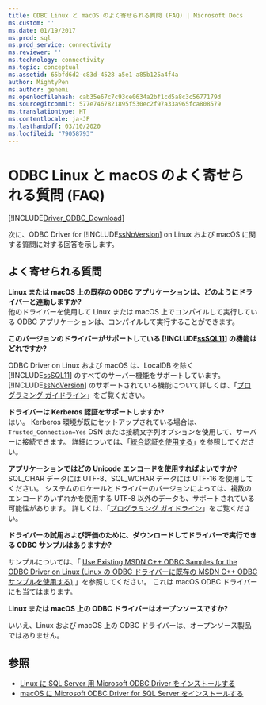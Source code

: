 ```yaml
---
title: ODBC Linux と macOS のよく寄せられる質問 (FAQ) | Microsoft Docs
ms.custom: ''
ms.date: 01/19/2017
ms.prod: sql
ms.prod_service: connectivity
ms.reviewer: ''
ms.technology: connectivity
ms.topic: conceptual
ms.assetid: 65bfd6d2-c83d-4528-a5e1-a85b125a4f4a
author: MightyPen
ms.author: genemi
ms.openlocfilehash: cab35e67c7c93ce0634a2bf1cd5a8c3c5677179d
ms.sourcegitcommit: 577e7467821895f530ec2f97a33a965fca808579
ms.translationtype: HT
ms.contentlocale: ja-JP
ms.lasthandoff: 03/10/2020
ms.locfileid: "79058793"
---
```

# <a name="frequently-asked-questions-faq-for-odbc-linux-and-macos"></a>ODBC Linux と macOS のよく寄せられる質問 (FAQ)
[!INCLUDE[Driver_ODBC_Download](../../../includes/driver_odbc_download.md)]

次に、ODBC Driver for [!INCLUDE[ssNoVersion](../../../includes/ssnoversion-md.md)] on Linux および macOS に関する質問に対する回答を示します。
  
## <a name="frequently-asked-questions"></a>よく寄せられる質問

**Linux または macOS 上の既存の ODBC アプリケーションは、どのようにドライバーと連動しますか?**  
他のドライバーを使用して Linux または macOS 上でコンパイルして実行している ODBC アプリケーションは、コンパイルして実行することができます。 
  
**このバージョンのドライバーがサポートしている [!INCLUDE[ssSQL11](../../../includes/sssql11-md.md)] の機能はどれですか?**

ODBC Driver on Linux および macOS は、LocalDB を除く [!INCLUDE[ssSQL11](../../../includes/sssql11-md.md)] のすべてのサーバー機能をサポートしています。 [!INCLUDE[ssNoVersion](../../../includes/ssnoversion-md.md)] のサポートされている機能について詳しくは、「[プログラミング ガイドライン](../../../connect/odbc/linux-mac/programming-guidelines.md)」をご覧ください。  
  
**ドライバーは Kerberos 認証をサポートしますか?**  
はい。 Kerberos 環境が既にセットアップされている場合は、`Trusted_Connection=Yes` DSN または接続文字列オプションを使用して、サーバーに接続できます。 詳細については、「[統合認証を使用する](../../../connect/odbc/linux-mac/using-integrated-authentication.md)」を参照してください。  
  
**アプリケーションではどの Unicode エンコードを使用すればよいですか?**  
SQL_CHAR データには UTF-8、SQL_WCHAR データには UTF-16 を使用してください。 システムのロケールとドライバーのバージョンによっては、複数のエンコードのいずれかを使用する UTF-8 以外のデータも、サポートされている可能性があります。 詳しくは、「[プログラミング ガイドライン](../../../connect/odbc/linux-mac/programming-guidelines.md)」をご覧ください。

**ドライバーの試用および評価のために、ダウンロードしてドライバーで実行できる ODBC サンプルはありますか?**

サンプルについては、「 [Use Existing MSDN C++ ODBC Samples for the ODBC Driver on Linux (Linux の ODBC ドライバーに既存の MSDN C++ ODBC サンプルを使用する)](https://blogs.msdn.com/b/sqlblog/archive/2012/01/26/use-existing-msdn-c-odbc-samples-for-microsoft-linux-odbc-driver.aspx) 」を参照してください。 これは macOS ODBC ドライバーにも当てはまります。 

**Linux または macOS 上の ODBC ドライバーはオープンソースですか?**

いいえ、Linux および macOS 上の ODBC ドライバーは、オープンソース製品ではありません。  

## <a name="see-also"></a>参照

- [Linux に SQL Server 用 Microsoft ODBC Driver をインストールする](../../../connect/odbc/linux-mac/installing-the-microsoft-odbc-driver-for-sql-server.md)
- [macOS に Microsoft ODBC Driver for SQL Server をインストールする](../../../connect/odbc/linux-mac/install-microsoft-odbc-driver-sql-server-macos.md)
